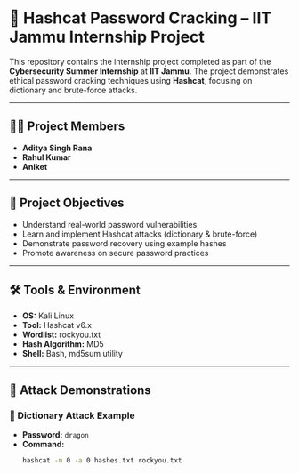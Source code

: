 # 🔐 Hashcat Password Cracking – IIT Jammu Internship Project

This repository contains the internship project completed as part of the **Cybersecurity Summer Internship** at **IIT Jammu**. The project demonstrates ethical password cracking techniques using **Hashcat**, focusing on dictionary and brute-force attacks.

---

## 👨‍💻 Project Members

- **Aditya Singh Rana**  
- **Rahul Kumar**  
- **Aniket**

---

## 🎯 Project Objectives

- Understand real-world password vulnerabilities  
- Learn and implement Hashcat attacks (dictionary & brute-force)  
- Demonstrate password recovery using example hashes  
- Promote awareness on secure password practices  

---

## 🛠 Tools & Environment

- **OS:** Kali Linux  
- **Tool:** Hashcat v6.x  
- **Wordlist:** rockyou.txt  
- **Hash Algorithm:** MD5  
- **Shell:** Bash, md5sum utility

---

## 🚀 Attack Demonstrations

### 📘 Dictionary Attack Example

- **Password:** `dragon`  
- **Command:**  
  ```bash
  hashcat -m 0 -a 0 hashes.txt rockyou.txt
